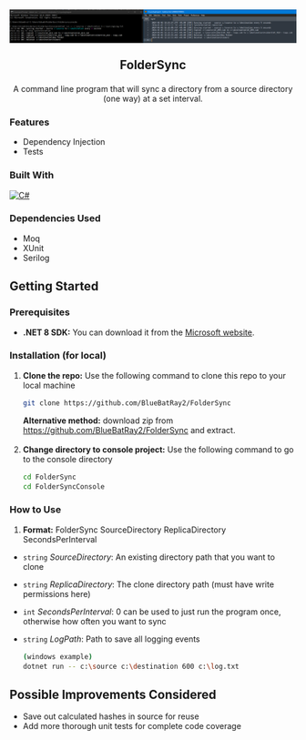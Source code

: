 <div style="text-align: center;">

<h2 align="center">

![FolderSync_Preview](foldersync.png)

FolderSync
</h2>

  <p style="text-align: center;">
    A command line program that will sync a directory from a source directory (one way) at a set interval.
  </p>
</div>

### Features
* Dependency Injection
* Tests

### Built With
[![C#]][C#-url]

### Dependencies Used
* Moq
* XUnit
* Serilog

<!-- GETTING STARTED -->
## Getting Started

### Prerequisites
* **.NET 8 SDK:** You can download it from the [Microsoft website](https://dotnet.microsoft.com/download).

### Installation (for local)

1. **Clone the repo:** Use the following command to clone this repo to your local machine
   ```sh
   git clone https://github.com/BlueBatRay2/FolderSync
   ```
   **Alternative method:** download zip from https://github.com/BlueBatRay2/FolderSync and extract.
   <br/><br/>
2. **Change directory to console project:** Use the following command to go to the console directory
   ```sh
   cd FolderSync
   cd FolderSyncConsole
   ```

### How to Use
1. **Format:** FolderSync SourceDirectory ReplicaDirectory SecondsPerInterval

* `string` *SourceDirectory*: An existing directory path that you want to clone
* `string` *ReplicaDirectory*: The clone directory path (must have write permissions here)
* `int` *SecondsPerInterval*: 0 can be used to just run the program once, otherwise how often you want to sync
* `string` *LogPath*: Path to save all logging events
 
   ```sh
  (windows example)
   dotnet run -- c:\source c:\destination 600 c:\log.txt
   ```

[C#]: https://img.shields.io/badge/c%23-%23239120.svg?style=for-the-badge&logo=c-sharp&logoColor=white
[C#-url]: https://learn.microsoft.com/en-us/dotnet/csharp/

## Possible Improvements Considered

- Save out calculated hashes in source for reuse
- Add more thorough unit tests for complete code coverage



